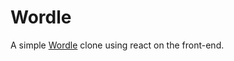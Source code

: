 # Wordle 
A simple [Wordle](https://www.nytimes.com/games/wordle/index.html) clone using react on the front-end.